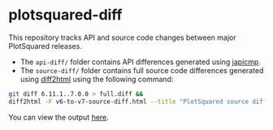 # plotsquared-diff

This repository tracks API and source code changes between major PlotSquared releases. 

- The `api-diff/` folder contains API differences generated using [japicmp](https://github.com/siom79/japicmp).
- The `source-diff/` folder contains full source code differences generated using [diff2html](https://github.com/rtfpessoa/diff2html-cli) using the following command:  
```sh
git diff 6.11.1..7.0.0 > full.diff &&
diff2html -F v6-to-v7-source-diff.html --title "PlotSquared source diff between v6 and v7" -i file -- full.diff
```

You can view the output [here](https://intellectualsites.github.io/plotsquared-diff/).
